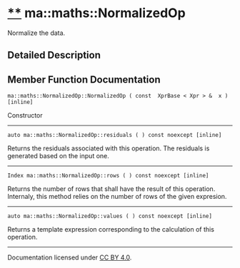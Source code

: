 [**](https://github.com/openma/openma-doc/edit/api/nightly/c++/classma_1_1maths_1_1_normalized_op.md "Improve this documentation")
ma::maths::NormalizedOp
=======================

Normalize the data.

Detailed Description
--------------------

Member Function Documentation
-----------------------------

    ma::maths::NormalizedOp::NormalizedOp ( const  XprBase < Xpr > &  x ) [inline]

Constructor

------------------------------------------------------------------------

    auto ma::maths::NormalizedOp::residuals ( ) const noexcept [inline]

Returns the residuals associated with this operation. The residuals is generated based on the input one.

------------------------------------------------------------------------

    Index ma::maths::NormalizedOp::rows ( ) const noexcept [inline]

Returns the number of rows that shall have the result of this operation. Internaly, this method relies on the number of rows of the given expresion.

------------------------------------------------------------------------

    auto ma::maths::NormalizedOp::values ( ) const noexcept [inline]

Returns a template expression corresponding to the calculation of this operation.

------------------------------------------------------------------------

Documentation licensed under [CC BY 4.0](https://creativecommons.org/licenses/by/4.0/).


